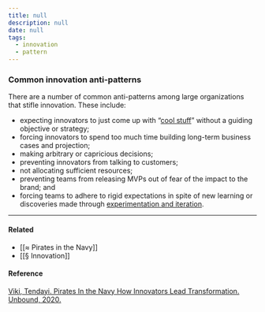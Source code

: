 ```yaml
---
title: null
description: null
date: null
tags:
  - innovation
  - pattern
---
```


### Common innovation anti-patterns

There are a number of common anti-patterns among large organizations that stifle innovation. These include:

- expecting innovators to just come up with “[cool stuff](https://publish.obsidian.md/mobydiction/notes/%C2%B6+Innovation+theater)” without a guiding objective or strategy;
- forcing innovators to spend too much time building long-term business cases and projection;
- making arbitrary or capricious decisions;
- preventing innovators from talking to customers;
- not allocating sufficient resources;
- preventing teams from releasing MVPs out of fear of the impact to the brand; and
- forcing teams to adhere to rigid expectations in spite of new learning or discoveries made through [experimentation and iteration](https://publish.obsidian.md/mobydiction/notes/De-risk+innovation+by+making+smaller+bets).

---

#### Related

- [[≈ Pirates in the Navy]]
- [[§ Innovation]]

#### Reference

[Viki, Tendayi. Pirates In the Navy How Innovators Lead Transformation. Unbound, 2020.](https://publish.obsidian.md/mobydiction/notes/%E2%89%88+Viki+-+Pirates+in+the+Navy)
